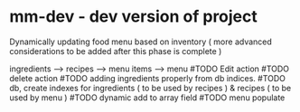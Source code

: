 # mm-dev - dev version of project

Dynamically updating food menu based on inventory ( more advanced considerations to be added after this phase is complete )

ingredients --> recipes --> menu items --> menu
#TODO Edit action
#TODO delete action
#TODO adding ingredients properly from db indices.
#TODO db, create indexes for ingredients ( to be used by recipes ) & recipes ( to be used by menu )
#TODO dynamic add to array field
#TODO menu populate
